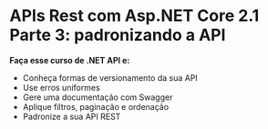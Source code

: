 # APIs Rest com Asp.NET Core 2.1 Parte 3: padronizando a API

**Faça esse curso de .NET API e:**
- Conheça formas de versionamento da sua API
- Use erros uniformes
- Gere uma documentação com Swagger
- Aplique filtros, paginação e ordenação
- Padronize a sua API REST
